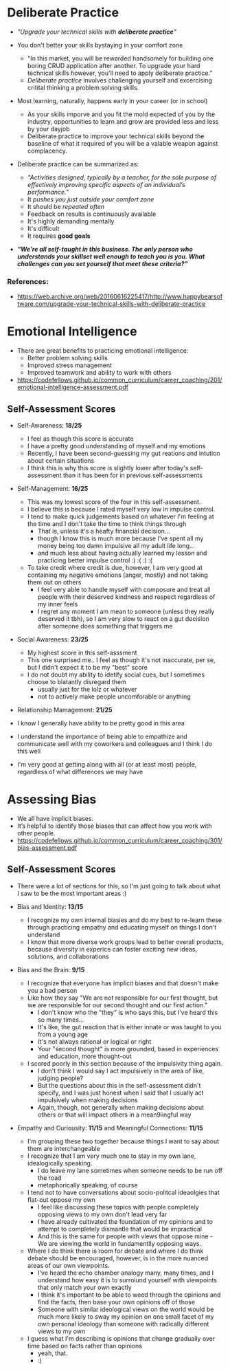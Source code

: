 # Deliberate Practice
* *"Upgrade your technical skills with ***deliberate practice***"*
* You don't better your skills bystaying in your comfort zone
  * "In this market, you will be rewarded handsomely for building one boring CRUD application after another. To upgrade your hard technical skills however, you'll need to apply deliberate practice."
  * *Deliberate practice* involves challenging yourself and excercising critital thinking a problem solving skills.
* Most learning, naturally, happens early in your career (or in school)
  * As your skills imporve and you fit the mold expected of you by the industry, opportunities to learn and grow are provided less and less by your dayjob
  * Deliberate practice to improve your technical skills beyond the baseline of what it required of you will be a valable weapon against complacency.
  
* Deliberate practice can be summarized as:
  * *"Activities designed, typically by a teacher, for the sole purpose of effectively improving specific aspects of an individual’s performance."*
  * It *pushes you just outside your comfort zone*
  * It should be *repeated often*
  * Feedback on results is continuously available
  * It's highly demanding mentally
  * It's difficult
  * It requires **good goals**
  
* ***"We're all self-taught in this business. The only person who understands your skillset well enough to teach you is you. What challenges can you set yourself that meet these criteria?"***

### References:
* <https://web.archive.org/web/20160616225417/http://www.happybearsoftware.com/upgrade-your-technical-skills-with-deliberate-practice>

# Emotional Intelligence
* There are great benefits to practicing emotional intelligence:
  * Better problem solving skills
  * Improved stress management
  * Improved teamwork and ability to work with others
* <https://codefellows.github.io/common_curriculum/career_coaching/201/emotional-intelligence-assessment.pdf>

## Self-Assessment Scores
* Self-Awareness: **18/25**
  * I feel as though this score is accurate
  * I have a pretty good understanding of myself and my emotions
  * Recently, I have been second-guessing my gut reations and intution about certain situations
  * I think this is why this score is slightly lower after today's self-assessment than it has been for in previous self-assessments

* Self-Management: **16/25**
  * This was my lowest score of the four in this self-assessment.
  * I believe this is because I rated myself very low in impulse control.
  * I tend to make quick judgements based on whatever I'm feeling at the time and I don't take the time to think things through
    * That is, unless it's a heafty financial decision...
    * though I know this is much more because I've spent all my money being too damn impulsive all my adult life long...
    * and much less about having actually learned my lesson and practicing better impulse control :) :( :) :(
  * To take credit where credit is due, however, I am very good at containing my negative emotions (anger, mostly) and not taking them out on others
    * I feel very able to handle myself with composure and treat all people with their deserved kindness and respect regardless of my inner feels
    * I regret any moment I am mean to someone (unless they really deserved it tbh), so I am very slow to react on a gut decision after someone does something that triggers me
  
* Social Awareness: **23/25**
  * My highest score in this self-asssment
  * This one surprised me.. I feel as though it's not inaccurate, per se, but I didn't expect it to be my "best" score
  * I do not doubt my ability to idetify social cues, but I sometimes choose to blatantly disregard them
    * usually just for the lolz or whatever
    * not to actively make people uncomforable or anything

* Relationship Mamagement: **21/25**
* I know I generally have ability to be pretty good in this area
* I understand the importance of being able to empathize and communicate well with my coworkers and colleagues and I think I do this well
* I'm very good at getting along with all (or at least most) people, regardless of what differences we may have

# Assessing Bias
* We all have implicit biases. 
* It’s helpful to identify those biases that can affect how you work with other people.
* <https://codefellows.github.io/common_curriculum/career_coaching/301/bias-assessment.pdf>

## Self-Assessment Scores
* There were a lot of sections for this, so I'm just going to talk about what I saw to be the most important areas :)

* Bias and Identity: **13/15**
  * I recognize my own internal biasies and do my best to re-learn these through practicing empathy and educating myself on things I don't understand
  * I know that more diverse work groups lead to better overall products, because diversity in experice can foster exciting new ideas, solutions, and collaborations

* Bias and the Brain: **9/15**
  * I recognize that everyone has implicit biases and that doesn't make you a bad person
  * Like how they say "We are not responsible for our first thought, but we are responsible for our second thought and our first action."
    * I don't know who the "they" is who says this, but I've heard this so many times...
    * It's like, the gut reaction that is either innate or was taught to you from a young age
    * It's not always rational or logical or right
    * Your "second thought" is more grounded, based in experiences and education, more thought-out
  * I scored poorly in this section because of the impulsivity thing again.
     * I don't think I would say I act impulsively in the area of like, judging people? 
     * But the questions about this in the self-assessment didn't specify, and I was just honest when I said that I usually act impulsively when making decisions
     * Again, though, not generally when making decisions about others or that will impact others in a mean9iingful way

* Empathy and Curiousity: **11/15** and Meaningful Connections: **11/15**
  * I'm grouping these two together because things I want to say about them are interchangeable
  * I recognize that I am very much one to stay in my own lane, idealogically speaking.
    * I do leave my lane sometimes when someone needs to be run off the road
    * metaphorically speaking, of course
  * I tend not to have conversations about socio-politcal ideaolgies that flat-out oppose my own
    * I feel like discussing these topics with people completely opposing views to my own don't lead very far
    * I have already cultivated the foundation of my opinions and to attempt to completely dismantle that would be impractical
    * And this is the same for people with views that oppose mine - We are viewing the world in fundamentlly opposing ways.
  * Where I do think there is room for debate and where I do think debate should be encouraged, however, is in the more nuanced areas of our own viewpoints.
    * I've heard the echo chamber analogy many, many times, and I understand how easy it is to surroiund yourself with viewpoints that only match your own exactly
    * I think it's important to be able to weed through the opinions and find the facts, then base your own opinions off of those
    * Someone with similar ideological views on the world would be much more likely to sway my opinion on one small facet of my own personal ideology than someone with radically different views to my own
  * I guess what I'm describing is opinions that change gradually over time based on facts rather than opinions
    * yeah, that.
    * :)
